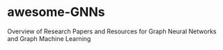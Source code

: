 # awesome-GNNs
Overview of Research Papers and Resources for Graph Neural Networks and Graph Machine Learning 
